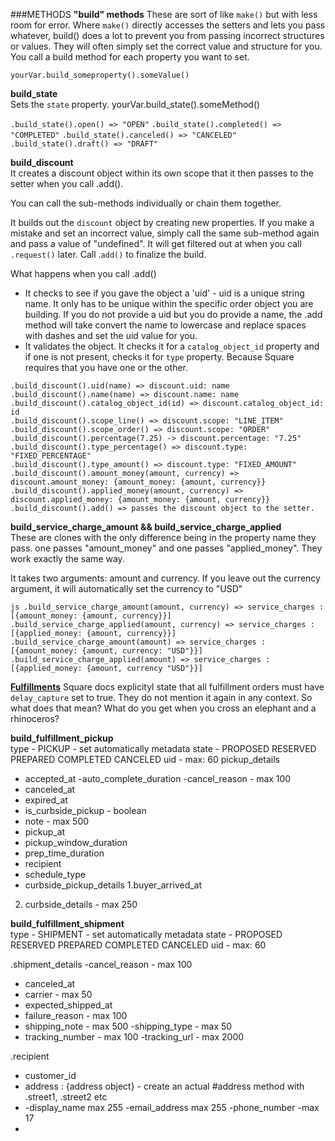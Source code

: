 ###METHODS
**"build" methods**
These are sort of like `make()` but with less room for error. Where `make()` directly accesses the setters and lets you pass whatever,
build() does a lot to prevent you from passing incorrect structures or values. They will often simply set the correct value and structure for you.
You call a build method for each property you want to set.

`yourVar.build_someproperty().someValue()`

**build_state**\
Sets the `state` property.
yourVar.build_state().someMethod()

`.build_state().open() => "OPEN"`
`.build_state().completed() => "COMPLETED"`
`.build_state().canceled() => "CANCELED"`
`.build_state().draft() => "DRAFT"`

**build_discount**\
It creates a discount object within its own scope that it then passes to the setter when you call .add().

You can call the sub-methods individually or chain them together.

It builds out the `discount` object by creating new properties. If you make a mistake and set an incorrect value, simply call the same
sub-method again and pass a value of "undefined". It will get filtered out at when you call `.request()` later. Call .`add()` to finalize the build.

What happens when you call .add()

- It checks to see if you gave the object a 'uid' - uid is a unique string name. It only has to be unique within the specific order object you are building.
  If you do not provide a uid but you do provide a name, the .add method will take convert the name to lowercase and replace spaces with dashes and set the uid
  value for you.
- It validates the object. It checks it for a `catalog_object_id` property and if one is not present, checks it for `type` property. Because Square requires that you have one or the other.

`.build_discount().uid(name) => discount.uid: name`\
`.build_discount().name(name) => discount.name: name`\
`.build_discount().catalog_object_id(id) => discount.catalog_object_id: id `\
`.build_discount().scope_line() => discount.scope: "LINE_ITEM"`\
`.build_discount().scope_order() => discount.scope: "ORDER"`\
`.build_discount().percentage(7.25) -> discount.percentage: "7.25"`\
`.build_discount().type_percentage() => discount.type: "FIXED_PERCENTAGE"`\
`.build_discount().type_amount() => discount.type: "FIXED_AMOUNT"`\
`.build_discount().amount_money(amount, currency) => discount.amount_money: {amount_money: {amount, currency}}`\
`.build_discount().applied_money(amount, currency) => discount.applied_money: {amount_money: {amount, currency}}`\
`.build_discount().add() => passes the discount object to the setter.`

**build_service_charge_amount && build_service_charge_applied**\
These are clones with the only difference being in the property name they pass. one passes "amount_money" and one passes "applied_money".
They work exactly the same way.

It takes two arguments: amount and currency.
If you leave out the currency argument, it will automatically set the currency to "USD"

`js .build_service_charge_amount(amount, currency) => service_charges : [{amount_money: {amount, currency}}]`\
`.build_service_charge_applied(amount, currency) => service_charges : [{applied_money: {amount, currency}}]`\
`.build_service_charge_amount(amount) => service_charges : [{amount_money: {amount, currency: "USD"}}]`\
`.build_service_charge_applied(amount) => service_charges : [{applied_money: {amount, currency "USD"}}]`

**[Fulfillments](https://developer.squareup.com/docs/orders-api/how-it-works#fulfillments)**
Square docs explicityl state that all fulfillment orders must have `delay_capture` set to true. They do not mention it again in any context. So what does that mean? What do you get when you cross an elephant and a rhinoceros?

**build_fulfillment_pickup**\
type - PICKUP - set automatically
metadata
state - PROPOSED RESERVED PREPARED COMPLETED CANCELED
uid - max: 60
pickup_details

- accepted_at
  -auto_complete_duration
  -cancel_reason - max 100
- canceled_at
- expired_at
- is_curbside_pickup - boolean
- note - max 500
- pickup_at
- pickup_window_duration
- prep_time_duration
- recipient
- schedule_type
- curbside_pickup_details
  1.buyer_arrived_at

2. curbside_details - max 250

**build_fulfillment_shipment**\
type - SHIPMENT - set automatically
metadata
state - PROPOSED RESERVED PREPARED COMPLETED CANCELED
uid - max: 60

.shipment_details
-cancel_reason - max 100

- canceled_at
- carrier - max 50
- expected_shipped_at
- failure_reason - max 100
- shipping_note - max 500
  -shipping_type - max 50
- tracking_number - max 100
  -tracking_url - max 2000

.recipient

- customer_id
- address : {address object} - create an actual #address method with .street1, .street2 etc
- -display_name max 255
  -email_address max 255
  -phone_number -max 17
-
